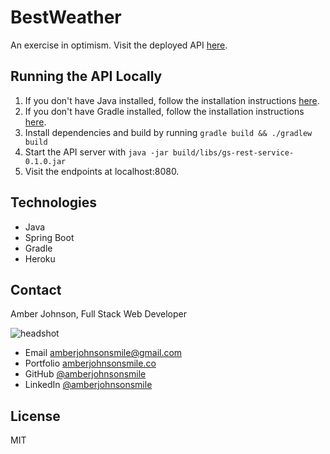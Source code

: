 # BestWeather

An exercise in optimism. Visit the deployed API [here](https://damp-beach-76188.herokuapp.com/weather).

## Running the API Locally

1. If you don't have Java installed, follow the installation instructions [here](https://java.com/en/download/help/download_options.xml).
1. If you don't have Gradle installed, follow the installation instructions [here](https://gradle.org/install/).
1. Install dependencies and build by running `gradle build && ./gradlew build`
1. Start the API server with `java -jar build/libs/gs-rest-service-0.1.0.jar`
1. Visit the endpoints at localhost:8080.

## Technologies
* Java
* Spring Boot
* Gradle
* Heroku

## Contact

Amber Johnson, Full Stack Web Developer

![headshot](https://user-images.githubusercontent.com/31632938/53816667-30666b80-3f21-11e9-81ff-6756194104a9.jpeg)
* Email amberjohnsonsmile@gmail.com
* Portfolio [amberjohnsonsmile.co](https://amberjohnsonsmile.co)
* GitHub [@amberjohnsonsmile](https://github.com/amberjohnsonsmile)
* LinkedIn [@amberjohnsonsmile](https://linkedin.com/in/amberjohnsonsmile)

## License

MIT
